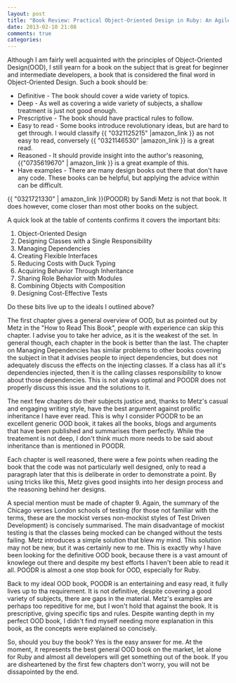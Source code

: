 ```yaml
---
layout: post
title: "Book Review: Practical Object-Oriented Design in Ruby: An Agile Primer"
date: 2013-02-10 21:08
comments: true
categories:
---
```

Although I am fairly well acquainted with the principles of Object-Oriented Design(OOD), I still yearn for a book on the subject that is great for beginner and intermediate developers, a book that is considered the final word in Object-Oriented Design. <!-- more --> Such a book should be:

* Definitive - The book should cover a wide variety of topics.
* Deep - As well as covering a wide variety of subjects, a shallow treatment is just not good enough.
* Prescriptive - The book should have practical rules to follow.
* Easy to read - Some books introduce revolutionary ideas, but are hard to get through. I would classify {{ "0321125215" |amazon_link }} as not easy to read, conversely {{ "0321146530" |amazon_link }} is a great read.
* Reasoned - It should provide insight into the author's reasoning, {{"0735619670" | amazon_link }} is a great example of this.
* Have examples - There are many design books out there that don't have any code. These books can be helpful, but applying the advice within can be difficult.

{{ "0321721330" | amazon_link }}(POODR) by Sandi Metz is not that book. It does however, come closer than most other books on the subject.

A quick look at the table of contents confirms it covers the important bits:

1. Object-Oriented Design
2. Designing Classes with a Single Responsibility
3. Managing Dependencies
4. Creating Flexible Interfaces
5. Reducing Costs with Duck Typing
6. Acquiring Behavior Through Inheritance
7. Sharing Role Behavior with Modules
8. Combining Objects with Composition
9. Designing Cost-Effective Tests

Do these bits live up to the ideals I outlined above?

The first chapter gives a general overview of OOD, but as pointed out by Metz in the "How to Read This Book", people with experience can skip this chapter. I advise you to take her advice, as it is the weakest of the set. In general though, each chapter in the book is better than the last. The chapter on Managing Dependencies has similar problems to other books covering the subject in that it advises people to inject dependencies, but does not adequately discuss the effects on the injecting classes. If a class has all it's dependencies injected, then it is the calling classes responsibility to know about those dependencies. This is not always optimal and POODR does not properly discuss this issue and the solutions to it.

The next few chapters do their subjects justice and, thanks to Metz's casual and engaging writing style, have the best argument against prolific inheritance I have ever read. This is why I consider POODR to be an excellent generic OOD book, it takes all the books, blogs and arguments that have been published and summarises them perfectly. While the treatement is not deep, I don't think much more needs to be said about inheritance than is mentioned in POODR.

Each chapter is well reasoned, there were a few points when reading the book that the code was not particularly well designed, only to read a paragraph later that this is deliberate in order to demonstrate a point. By using tricks like this, Metz gives good insights into her design process and the reasoning behind her designs.

A special mention must be made of chapter 9. Again, the summary of the Chicago verses London schools of testing (for those not familiar with the terms, these are the mockist verses non-mockist styles of Test Driven Development) is concisely summarised. The main disadvantage of mockist testing is that the classes being mocked can be changed without the tests failing. Metz introduces a simple solution that blew my mind. This solution may not be new, but it was certainly new to me. This is exactly why I have been looking for the definitive OOD book, because there is a vast amount of knowlege out there and despite my best efforts I haven't been able to read it all. POODR is almost a one stop book for OOD, especially for Ruby.

Back to my ideal OOD book, POODR is an entertaining and easy read, it fully lives up to tha requirement. It is not definitive, despite covering a good variety of subjects, there are gaps in the material. Metz's examples are perhaps too repeditive for me, but I won't hold that against the book. It is prescriptive, giving specific tips and rules. Despite wanting depth in my perfect OOD book, I didn't find myself needing more explanation in this book, as the concepts were explained so concisely.

So, should you buy the book? Yes is the easy answer for me. At the moment, it represents the best general OOD book on the market, let alone for Ruby and almost all developers will get something out of the book. If you are disheartened by the first few chapters don't worry, you will not be dissapointed by the end.
